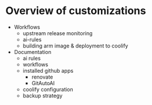 # Overview of customizations

*   Workflows
    *   upstream release monitoring
    *   ai-rules
    *   building arm image & deployment to coolify
*   Documentation
    *   ai rules
    *   workflows
    *   installed github apps
        *   renovate
        *   GitAutoAI
    *   coolify configuration
    *   backup strategy